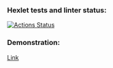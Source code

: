 ### Hexlet tests and linter status:
[![Actions Status](https://github.com/Ivan-Lysenko/php-project-9/actions/workflows/hexlet-check.yml/badge.svg)](https://github.com/Ivan-Lysenko/php-project-9/actions)

### Demonstration:
[Link](https://php-page-analyzer-jtpu.onrender.com)